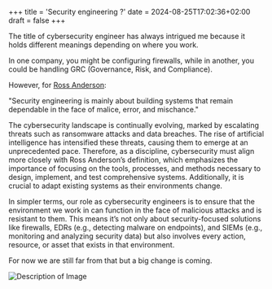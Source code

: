 +++
title = 'Security engineering ?'
date = 2024-08-25T17:02:36+02:00
draft = false
+++

The title of cybersecurity engineer has always intrigued me because it holds different meanings depending on where you work.

In one company, you might be configuring firewalls, while in another, you could be handling GRC (Governance, Risk, and Compliance).

 However, for [Ross Anderson](https://en.wikipedia.org/wiki/Ross_J._Anderson):

"Security engineering is mainly about building systems that remain dependable in the face of malice, error, and mischance."

The cybersecurity landscape is continually evolving, marked by escalating threats such as ransomware attacks and data breaches. The rise of artificial intelligence has intensified these threats, causing them to emerge at an unprecedented pace. Therefore, as a discipline, cybersecurity must align more closely with Ross Anderson’s definition, which emphasizes the importance of focusing on the tools, processes, and methods necessary to design, implement, and test comprehensive systems. Additionally, it is crucial to adapt existing systems as their environments change.

In simpler terms, our role as cybersecurity engineers is to ensure that the environment we work in can function in the face of malicious attacks and is resistant to them. This means it’s not only about security-focused solutions like firewalls, EDRs (e.g., detecting malware on endpoints), and SIEMs (e.g., monitoring and analyzing security data) but also involves every action, resource, or asset that exists in that environment.

For now we are still far from that but a big change is coming.

<img src="/images/sec.png" alt="Description of Image">